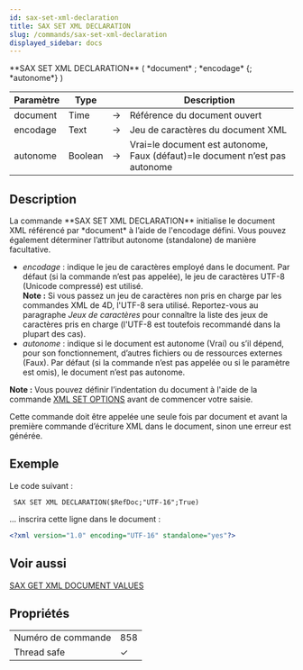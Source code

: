 ```yaml
---
id: sax-set-xml-declaration
title: SAX SET XML DECLARATION
slug: /commands/sax-set-xml-declaration
displayed_sidebar: docs
---
```


<!--REF #_command_.SAX SET XML DECLARATION.Syntax-->**SAX SET XML DECLARATION** ( *document* ; *encodage* {; *autonome*} )<!-- END REF-->
<!--REF #_command_.SAX SET XML DECLARATION.Params-->
| Paramètre | Type |  | Description |
| --- | --- | --- | --- |
| document | Time | &#8594;  | Référence du document ouvert |
| encodage | Text | &#8594;  | Jeu de caractères du document XML |
| autonome | Boolean | &#8594;  | Vrai=le document est autonome, Faux (défaut)=le document n’est pas autonome |

<!-- END REF-->

## Description 

<!--REF #_command_.SAX SET XML DECLARATION.Summary-->La commande **SAX SET XML DECLARATION** initialise le document XML référencé par *document* à l’aide de l'encodage défini.<!-- END REF--> Vous pouvez également déterminer l’attribut autonome (standalone) de manière facultative.

* *encodage* : indique le jeu de caractères employé dans le document. Par défaut (si la commande n’est pas appelée), le jeu de caractères UTF-8 (Unicode compressé) est utilisé.  
**Note :** Si vous passez un jeu de caractères non pris en charge par les commandes XML de 4D, l'UTF-8 sera utilisé. Reportez-vous au paragraphe *Jeux de caractères* pour connaître la liste des jeux de caractères pris en charge (l'UTF-8 est toutefois recommandé dans la plupart des cas).
* *autonome* : indique si le document est autonome (Vrai) ou s’il dépend, pour son fonctionnement, d’autres fichiers ou de ressources externes (Faux). Par défaut (si la commande n’est pas appelée ou si le paramètre est omis), le document n’est pas autonome.

**Note :** Vous pouvez définir l’indentation du document à l'aide de la commande [XML SET OPTIONS](xml-set-options.md) avant de commencer votre saisie.

Cette commande doit être appelée une seule fois par document et avant la première commande d’écriture XML dans le document, sinon une erreur est générée.

## Exemple 

Le code suivant : 

```4d
 SAX SET XML DECLARATION($RefDoc;"UTF-16";True)
```

... inscrira cette ligne dans le document : 

```XML
<?xml version="1.0" encoding="UTF-16" standalone="yes"?>
```

## Voir aussi 

[SAX GET XML DOCUMENT VALUES](sax-get-xml-document-values.md)  

## Propriétés

|  |  |
| --- | --- |
| Numéro de commande | 858 |
| Thread safe | &check; |


